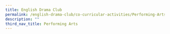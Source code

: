 ```yaml
---
title: English Drama Club
permalink: /english-drama-club/co-curricular-activities/Performing-Arts/permalink
description: ""
third_nav_title: Performing Arts
---
```

